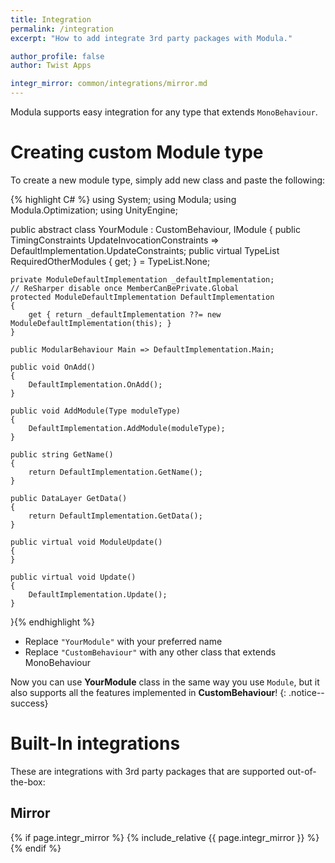 ```yaml
---
title: Integration
permalink: /integration
excerpt: "How to add integrate 3rd party packages with Modula."

author_profile: false
author: Twist Apps

integr_mirror: common/integrations/mirror.md
---
```


Modula supports easy integration for any type that extends `MonoBehaviour`.

# Creating custom Module type
To create a new module type, simply add new class and paste the following:

{% highlight C# %}
using System;
using Modula;
using Modula.Optimization;
using UnityEngine;


public abstract class YourModule : CustomBehaviour, IModule
{
    public TimingConstraints UpdateInvocationConstraints => DefaultImplementation.UpdateConstraints;
    public virtual TypeList RequiredOtherModules { get; } = TypeList.None;

    private ModuleDefaultImplementation _defaultImplementation;
    // ReSharper disable once MemberCanBePrivate.Global
    protected ModuleDefaultImplementation DefaultImplementation
    {
        get { return _defaultImplementation ??= new ModuleDefaultImplementation(this); }
    }

    public ModularBehaviour Main => DefaultImplementation.Main;

    public void OnAdd()
    {
        DefaultImplementation.OnAdd();
    }

    public void AddModule(Type moduleType)
    {
        DefaultImplementation.AddModule(moduleType);
    }

    public string GetName()
    {
        return DefaultImplementation.GetName();
    }

    public DataLayer GetData()
    {
        return DefaultImplementation.GetData();
    }

    public virtual void ModuleUpdate()
    {
    }

    public virtual void Update()
    {
        DefaultImplementation.Update();
    }
}{% endhighlight %}

- Replace `"YourModule"` with your preferred name
- Replace `"CustomBehaviour"` with any other class that extends MonoBehaviour

Now you can use **YourModule** class in the same way you use `Module`, but it also supports
all the features implemented in **CustomBehaviour**!
{: .notice--success}


# Built-In integrations
These are integrations with 3rd party packages that are supported out-of-the-box: 

## Mirror
{% if page.integr_mirror %}
  {% include_relative {{ page.integr_mirror }} %}
{% endif %}